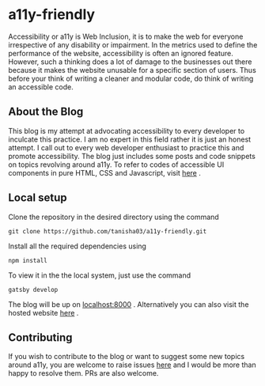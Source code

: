 # a11y-friendly

Accessibility or a11y is Web Inclusion, it is to make the web for everyone irrespective of any disability or impairment. In the metrics used to define the performance of the website, accessibility is often an ignored feature. However, such a thinking does a lot of damage to the businesses out there  because it makes the website unusable for a specific section of users. Thus before your think of writing a cleaner and modular code, do think of writing an accessible code.


## About the Blog

This blog is my attempt at advocating accessibility to every developer to inculcate this practice. I am no expert in this field rather it is just an honest attempt. I call out to every web developer enthusiast to practice this and promote accessibility. The blog just includes some posts and code snippets on topics revolving around a11y. To refer to codes of accessible UI components in pure HTML, CSS and Javascript, visit [here](https://github.com/tanisha03/a11y) .

## Local setup

Clone the repository in the desired directory using the command
```
git clone https://github.com/tanisha03/a11y-friendly.git
```

Install all the required dependencies using 
```
npm install
```

To view it in the the local system, just use the command 
```
gatsby develop
```

The blog will be up on [localhost:8000](http://localhost:8000/) . Alternatively you can also visit the hosted website [here](https://a11y-friendly.netlify.com/) .

## Contributing

If you wish to contribute to the blog or want to suggest some new topics around a11y, you are welcome to raise issues [here](https://github.com/tanisha03/a11y-friendly/issues) and I would be more than happy to resolve them. PRs are also welcome.

